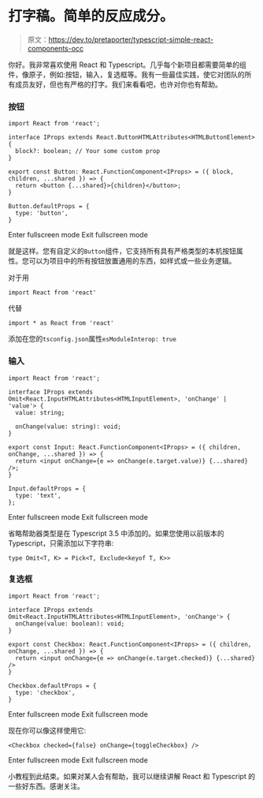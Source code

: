 # 打字稿。简单的反应成分。

> 原文：<https://dev.to/pretaporter/typescript-simple-react-components-occ>

你好。我非常喜欢使用 React 和 Typescript。几乎每个新项目都需要简单的组件，像原子，例如:按钮，输入，复选框等。我有一些最佳实践，使它对团队的所有成员友好，但也有严格的打字。我们来看看吧，也许对你也有帮助。

### 按钮

```
import React from 'react';

interface IProps extends React.ButtonHTMLAttributes<HTMLButtonElement> {
  block?: boolean; // Your some custom prop
}

export const Button: React.FunctionComponent<IProps> = ({ block, children, ...shared }) => {
  return <button {...shared}>{children}</button>;
}

Button.defaultProps = {
  type: 'button',
} 
```

Enter fullscreen mode Exit fullscreen mode

就是这样。您有自定义的`Button`组件，它支持所有具有严格类型的本机按钮属性。您可以为项目中的所有按钮放置通用的东西，如样式或一些业务逻辑。

对于用

`import React from 'react'`

代替

`import * as React from 'react'`

添加在您的`tsconfig.json`属性`esModuleInterop: true`

### 输入

```
import React from 'react';

interface IProps extends Omit<React.InputHTMLAttributes<HTMLInputElement>, 'onChange' | 'value'> {
  value: string;

  onChange(value: string): void;
}

export const Input: React.FunctionComponent<IProps> = ({ children, onChange, ...shared }) => {
  return <input onChange={e => onChange(e.target.value)} {...shared} />;
}

Input.defaultProps = {
  type: 'text',
}; 
```

Enter fullscreen mode Exit fullscreen mode

省略帮助器类型是在 Typescript 3.5 中添加的。如果您使用以前版本的 Typescript，只需添加以下字符串:

`type Omit<T, K> = Pick<T, Exclude<keyof T, K>>`

### 复选框

```
import React from 'react';

interface IProps extends Omit<React.InputHTMLAttributes<HTMLInputElement>, 'onChange'> {
  onChange(value: boolean): void;
}

export const Checkbox: React.FunctionComponent<IProps> = ({ children, 
onChange, ...shared }) => {
  return <input onChange={e => onChange(e.target.checked)} {...shared} />
}

Checkbox.defaultProps = {
  type: 'checkbox',  
} 
```

Enter fullscreen mode Exit fullscreen mode

现在你可以像这样使用它:

```
<Checkbox checked={false} onChange={toggleCheckbox} /> 
```

Enter fullscreen mode Exit fullscreen mode

小教程到此结束。如果对某人会有帮助，我可以继续讲解 React 和 Typescript 的一些好东西。感谢关注。